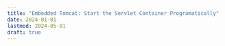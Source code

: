 ```yaml
---
title: "Embedded Tomcat: Start the Servlet Container Programatically"
date: 2024-01-01
lastmod: 2024-05-01
draft: true
---
```


